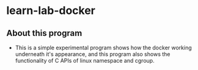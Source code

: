 # learn-lab-docker
## About this program
- This is a simple experimental program shows how the docker working underneath it's appearance, and this program also shows the functionality of C APIs of linux namespace and cgroup. 
